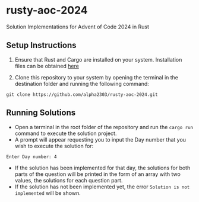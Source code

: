 # rusty-aoc-2024
Solution Implementations for Advent of Code 2024 in Rust

## Setup Instructions

1. Ensure that Rust and Cargo are installed on your system. Installation files can be obtained [here](https://www.rust-lang.org/tools/install)

2. Clone this repository to your system by opening the terminal in the destination folder and running the following command:
```
git clone https://github.com/alpha2303/rusty-aoc-2024.git
```

## Running Solutions

- Open a terminal in the root folder of the repository and run the `cargo run` command to execute the solution project.
- A prompt will appear requesting you to input the Day number that you wish to execute the solution for:
```
Enter Day number: 4
```
- If the solution has been implemented for that day, the solutions for both parts of the question will be printed in the form of an array with two values, the solutions for each question part.
- If the solution has not been implemented yet, the error `Solution is not implemented` will be shown.